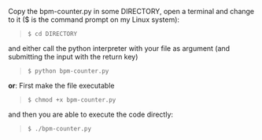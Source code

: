 Copy the bpm-counter.py in some DIRECTORY, open a terminal and change to it ($ is the command prompt on my Linux system):

> `$ cd DIRECTORY`

and either call the python interpreter with your file as argument (and submitting the input with the return key)

> `$ python bpm-counter.py`

**or**: First make the file executable

> `$ chmod +x bpm-counter.py`

and then you are able to execute the code directly:

> `$ ./bpm-counter.py`
